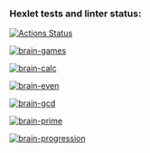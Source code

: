 ### Hexlet tests and linter status:
[![Actions Status](https://github.com/SeleznevaMarina/python-project-lvl1/workflows/hexlet-check/badge.svg)](https://github.com/SeleznevaMarina/python-project-lvl1/actions)

[![brain-games](https://github.com/SeleznevaMarina/python-project-lvl1/workflows/brain-games/badge.svg?event=push)](https://github.com/SeleznevaMarina/python-project-lvl1/actions/workflows/brain-games.yml)

[![brain-calc](https://asciinema.org/a/kpb9BZEBsVTKST7y0foda7yYn.svg)](https://asciinema.org/a/kpb9BZEBsVTKST7y0foda7yYn?autoplay=1)

[![brain-even](https://asciinema.org/a/Dk7vZSInSGbUjcNhwAWEqscm3.svg)](https://asciinema.org/a/Dk7vZSInSGbUjcNhwAWEqscm3?autoplay=1)

[![brain-gcd](https://asciinema.org/a/lTQccLL2r9veNuAjnpJTDfc47.svg)](https://asciinema.org/a/lTQccLL2r9veNuAjnpJTDfc47?autoplay=1)

[![brain-prime](https://asciinema.org/a/XOe1DvGesPNLWaz2WXVk7Nbmf.svg)](https://asciinema.org/a/XOe1DvGesPNLWaz2WXVk7Nbmf?autoplay=1)

[![brain-progression](https://asciinema.org/a/G2Fiej2LeHM94LQ7Uluvxss4x.svg)](https://asciinema.org/a/G2Fiej2LeHM94LQ7Uluvxss4x?autoplay=1)

